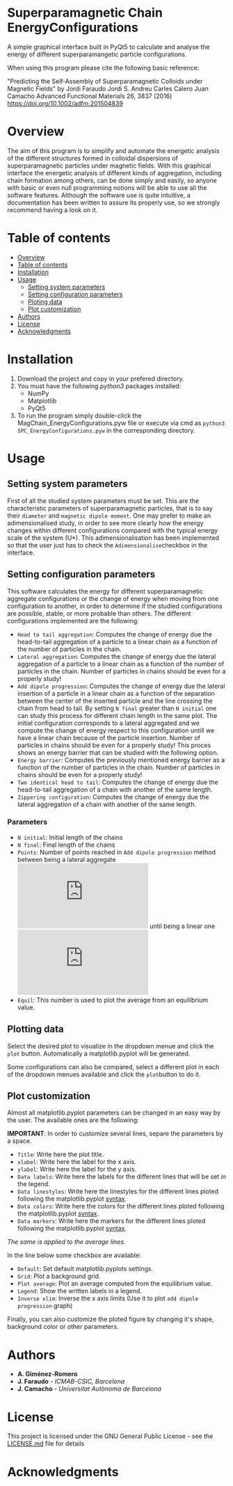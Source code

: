 # Superparamagnetic Chain EnergyConfigurations
A simple graphical interface built in PyQt5 to calculate and analyse the energy of different superparamangetic particle configurations.

When using this program please cite the following basic reference:

"Predicting the Self‐Assembly of Superparamagnetic Colloids under Magnetic Fields" by 
Jordi Faraudo  Jordi S. Andreu  Carles Calero  Juan Camacho
Advanced Functional Materials 26, 3837 (2016) https://doi.org/10.1002/adfm.201504839

# Overview
The aim of this program is to simplify and automate the energetic analysis of the different structures formed in colloidal dispersions of superparamagnetic particles under magnetic fields. With this graphical interface the energetic analysis of different kinds of aggregation, including chain formation among others, can be done simply and easily, so anyone with basic or even null programming notions will be able to use all the software features. Although the software use is quite intuitive, a documentation has been written to assure its properly use, so we strongly recommend having a look on it.

Table of contents
=================

<!--ts-->
   * [Overview](#Overview)
   * [Table of contents](#table-of-contents)
   * [Installation](#installation)
   * [Usage](#usage)
      * [Setting system parameters](#Setting-system-parameters)
      * [Setting configuration parameters](#Setting-configurations-parameters)
      * [Ploting data](#Ploting-data)
      * [Plot customization](#Plot-customization)
   * [Authors](#Authors)
   * [License](#License)
   * [Acknowledgments](#Acknowledgements)
<!--te-->

# Installation
1. Download the project and copy in your prefered directory.
2. You must have the following *python3* packages installed:
   - NumPy
   - Matplotlib
   - PyQt5
3. To run the program simply double-click the MagChain_EnergyConfigurations.pyw file or execute via cmd as `python3 SPC_EnergyConfigurations.pyw` in the corresponding directory.

# Usage

## Setting system parameters 
First of all the studied system parameters must be set. This are the characteristic parameters of superparamagnetic particles, that is to say their `diameter` and `magnetic dipole moment`. One may prefer to make an adimensionalised study, in order to see more clearly how the energy changes within different configurations compared with the typical energy scale of the system (U*). This adimensionalisation has been implemented so that the user just has to check the `Adimensionalise`checkbox in the interface.

## Setting configuration parameters
This software calculates the energy for different superparamagnetic aggregate configurations or the change of energy when moving from one configuration to another, in order to determine if the studied configurations are possible, stable, or more probable than others. The different configurations implemented are the following:

- `Head to tail aggregation`: Computes the change of energy due the  head-to-tail aggregation of a particle to a linear chain as a function of the number of particles in the chain.
- `Lateral aggregation`: Computes the change of energy due the lateral aggregation of a particle to a linear chain as a function of the number of particles in the chain. Number of particles in chains should be even for a properly study!
- `Add dipole progression`: Computes the change of energy due the lateral insertion of a particle in a linear chain as a function of the separation between the center of the inserted particle and the line crossing the chain from head to tail. By setting `N final` greater than `N initial` one can study this process for different chain length in the same plot. The initial configuration corresponds to a lateral aggregated and we compute the change of energy respect to this configuration untill we have a linear chain because of the particle insertion. Number of particles in chains should be even for a properly study! This proces shows an energy barrier that can be studied with the following option.
- `Energy barrier`: Computes the previously mentioned energy barrier as a function of the number of particles in the chain. Number of particles in chains should be even for a properly study!
- `Two identical head to tail`: Computes the change of energy due the head-to-tail aggregation of a chain with another of the same length.
- `Zippering configuration`: Computes the change of energy due the lateral aggregation of a chain with another of the same length.

### Parameters
- `N initial`: Initial length of the chains
- `N final`: Final length of the chains
- `Points`: Number of points reached in `Add dipole progression` method between being a lateral aggregate ![equation](https://latex.codecogs.com/gif.latex?%5Cinline%20h%3Dd%5Cfrac%7B%5Csqrt%7B3%7D%7D%7B2%7D) until being a linear one ![equation](https://latex.codecogs.com/gif.latex?%5Cinline%20h%3D0)
- `Equil`: This number is used to plot the average from an equilibrium value.

## Plotting data
Select the desired plot to visualize in the dropdown menue and click the `plot` button. Automatically a matplotlib.pyplot will be generated.

Some configurations can also be compared, select a different plot in each of the dropdown menues available and click the `plot`button to do it.

## Plot customization
Almost all matplotlib.pyplot parameters can be changed in an easy way by the user. The available ones are the following:

**IMPORTANT**: In order to customize several lines, separe the parameters by a space.

- `Title`: Write here the plot title.
- `xlabel`: Write here the label for the x axis.
- `ylabel`: Write here the label for the y axis.
- `Data labels`: Write here the labels for the different lines that will be set in the legend.
- `Data linestyles`: Write here the linestyles for the different lines ploted following the matplotlib.pyplot [syntax](https://matplotlib.org/gallery/lines_bars_and_markers/line_styles_reference.html).
- `Data colors`: Write here the colors for the different lines ploted following the matplotlib.pyplot [syntax](https://matplotlib.org/2.0.2/examples/color/named_colors.html).
- `Data markers`: Write here the markers for the different lines ploted following the matplotlib.pyplot [syntax](https://matplotlib.org/api/markers_api.html).

*The same is applied to the average lines.*

In the line below some checkbox are available:

- `Default`: Set default matplotlib.pyplots settings.
- `Grid`: Plot a background grid.
- `Plot average`: Plot an average computed from the equilibrium value.
- `Legend`: Show the written labels in a legend.
- `Inverse xlim`: Inverse the x axis limits (Use it to plot `add dipole progression` graph)

Finally, you can also customize the ploted figure by changing it's shape, background color or other parameters.

# Authors
* **A. Giménez-Romero**
* **J. Faraudo** - *ICMAB-CSIC, Barcelona*
* **J. Camacho** - *Universitat Autònoma de Barcelona*

# License

This project is licensed under the GNU General Public License - see the [LICENSE.md](https://github.com/alexeltsar/SPC_EnergyConfigurations/blob/master/LICENSE) file for details

# Acknowledgments


